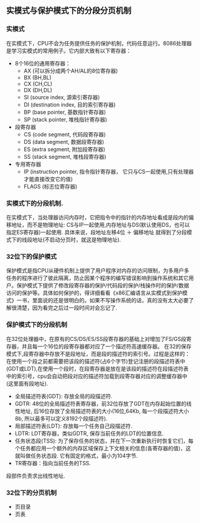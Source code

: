 ## 实模式与保护模式下的分段分页机制

### 实模式
在实模式下，CPU不会为任务提供任务的保护机制，代码任意运行。8086处理器是学习实模式的常用例子。它内部大致有以下寄存器：
- 8个16位的通用寄存器：
    - AX (可以拆分成两个AH/AL的8位寄存器)
    - BX (BH,BL)
    - CX (CH,CL)
    - DX (DH,DL)
    - SI (source index,      源索引寄存器)
    - DI (destination index, 目的索引寄存器)
    - BP (base pointer,      基数指针寄存器)
    - SP (stack pointer,     堆栈指针寄存器)
- 段寄存器
    - CS (code segment,      代码段寄存器)
    - DS (data segment,      数据段寄存器)
    - ES (extra segment,     附加段寄存器)
    - SS (stack segment,     堆栈段寄存器)
- 专用寄存器
    - IP (instruction pointer, 指令指针寄存器， 它只与CS一起使用,只有处理器才能直接改变它的值)
    - FLAGS (标志位寄存器)

### 实模式下的分段机制.
在实模式下，当处理器访问内存时，它把指令中的指针的内存地址看成是段内的偏移地址，而不是物理地址: CS与IP一起使用,内存地址与DS(默认使用DS，也可以指定ES寄存器)一起使用. 具体来说，段地址左移4位 ＋ 偏移地址  就得到了分段模式下的线段地址(不启动分页时，就这是物理地址).

### 32位下的保护模式
保护模式是指CPU从硬件机制上提供了用户程序对内存的访问限制，为多用户多任务的程序进行了彼此隔离，防止因某个程序的编写错误影响到操作系统和其它用户。保护模式下提供了修改段寄存器的保护/代码段的保护/栈操作时的保护/数据访问的保护等。具体如何保护的，得详细看看《x86汇编语言从实模式到保护模式》一书，里面说的还是很明白的。如果不写操作系统的话，真的没有太大必要了解很清楚，因为看完之后过一段时间对会忘记了.

### 保护模式下的分段机制
在32位处理器中，在原有的CS/DS/ES/SS段寄存器的基础上对增加了FS/GS段寄存器，并且每一个16位的段寄存器都对应了一个描述符高速缓存器。 在32的保存模式下,段寄存器中存放不是段地址，而是段的描述符的索引号。过程是这样的：在使用一个段之前都需要把该段的描述符(占6个字节)登记注册的段描述符表中(GDT或LDT),在使用一个段时，在段寄存器是放在是该段的描述符在段描述符表中的索引号，cpu会自动把段对应的描述符加载到段寄存器对应的调整缓存器中(这里面有段地址).
- 全局描述符表(GDT): 存放全局的段描述符.
- GDTR: 48位的全局描述符表寄存器，前32位存放了GDT在内存起始位置的线性地址, 后16位存放了全局描述符表的大小(16位,64Kb, 每一个段描述符大小8b, 所以最多可以定义8192个段描述符).
- 局部描述符表(LDT): 存放每一个任务自己段描述符.
- LDTR: LDT寄存器，类似GDTR, 保存当前任务的LDT的位置信息.
- 任务状态段(TSS): 为了保存任务的状态，并在下一次重新执行时恢复它们，每个任务都应用一个额外的内存区域保存上下文相关的信息(各寄存器的值)，这就叫做任务状态段. 它有固定的格式，最小为104字节.
- TR寄存器：指向当前任务的TSS.

段部件负责求出线性地址.

### 32位下的分页机制
- 页目录
- 页表
